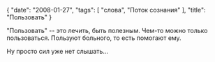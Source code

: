 {
   "date": "2008-01-27",
   "tags": [
      "слова",
      "Поток сознания"
   ],
   "title": "Пользовать"
}

"Пользовать" -- это лечить, быть полезным. Чем-то можно только пользоваться. Пользуют больного, то есть помогают ему.

Ну просто сил уже нет слышать...
